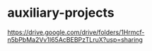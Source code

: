 # auxiliary-projects

https://drive.google.com/drive/folders/1Hrmcf-n5bPbMa2Vv1I65AcBEBPzTLruX?usp=sharing
